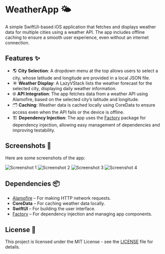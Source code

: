 # WeatherApp 🌤

A simple SwiftUI-based iOS application that fetches and displays weather data for multiple cities using a weather API. The app includes offline caching to ensure a smooth user experience, even without an internet connection.

## Features ✨

- 🌎 **City Selection**: A dropdown menu at the top allows users to select a city, whose latitude and longitude are provided in a local JSON file.
- ☀️ **Weather Display**: A LazyVStack lists the weather forecast for the selected city, displaying daily weather information.
- 🌐 **API Integration**: The app fetches data from a weather API using Alamofire, based on the selected city’s latitude and longitude.
- 🗂️ **Caching**: Weather data is cached locally using CoreData to ensure access even when the API fails or the device is offline.
- 🏗️ **Dependency Injection**: The app uses the [Factory](https://github.com/hmlongco/Factory) package for dependency injection, allowing easy management of dependencies and improving testability.

## Screenshots 📸

Here are some screenshots of the app:

![Screenshot 1](ScreenShots/1.png)
![Screenshot 2](ScreenShots/2.png)
![Screenshot 3](ScreenShots/3.png)
![Screenshot 4](ScreenShots/4.png)

## Dependencies 📦

- [Alamofire](https://github.com/Alamofire/Alamofire) – For making HTTP network requests.
- **CoreData** – For caching weather data locally.
- **SwiftUI** – For building the user interface.
- [Factory](https://github.com/hmlongco/Factory) – For dependency injection and managing app components.

## License 📄

This project is licensed under the MIT License - see the [LICENSE](LICENSE) file for details.
